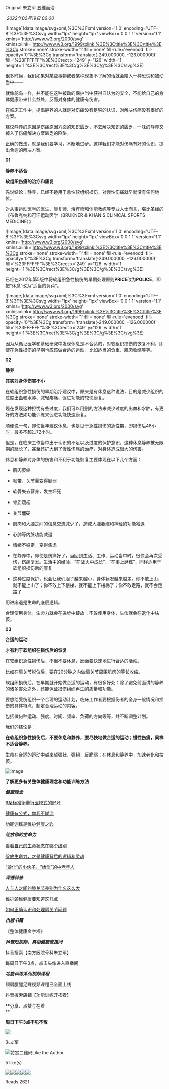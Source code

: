 
Original 朱立军 五维而治

 _2022年02月19日 06:00_

![Image](data:image/svg+xml,%3C%3Fxml version='1.0' encoding='UTF-8'%3F%3E%3Csvg width='1px' height='1px' viewBox='0 0 1 1' version='1.1' xmlns='http://www.w3.org/2000/svg' xmlns:xlink='http://www.w3.org/1999/xlink'%3E%3Ctitle%3E%3C/title%3E%3Cg stroke='none' stroke-width='1' fill='none' fill-rule='evenodd' fill-opacity='0'%3E%3Cg transform='translate(-249.000000, -126.000000)' fill='%23FFFFFF'%3E%3Crect x='249' y='126' width='1' height='1'%3E%3C/rect%3E%3C/g%3E%3C/g%3E%3C/svg%3E)

很多时候，我们如果对某些事物或者某种现象不了解的话就会陷入一种恐慌和被动当中——

  

就像鸵鸟一样，并不能在这种被动的保护当中获得自认为的安全，不能给自己的身体健康带来什么益处，反而对身体的健康有伤害。

  

在临床工作中，提倡静养的人就是对伤痛没有足够的认识，对解决伤痛没有很好的方案。

  

建议静养的原因是伤痛原因方面的知识匮乏，不去解决知识的匮乏，一味的静养又掉入了伤痛解决方案匮乏的陷阱。

  

正确的做法，就是我们要学习，不断地进步。这样我们才能对伤痛有好的认识，提出合适的解决方案。

  

**01**

**静养不适合**

**软组织伤痛的治疗和康复**  

  

先说结论：静养，已经不适用于急性软组织损伤，对慢性伤痛就早就没有任何地位。

  

对从事运动医学的医生、康复师、治疗师和体能教练等专业人士而言，堪比圣经的《布鲁克纳和可汗运动医学（BRUKNER & KHAN'S CLINICAL SPORTS MEDICINE）》

![Image](data:image/svg+xml,%3C%3Fxml version='1.0' encoding='UTF-8'%3F%3E%3Csvg width='1px' height='1px' viewBox='0 0 1 1' version='1.1' xmlns='http://www.w3.org/2000/svg' xmlns:xlink='http://www.w3.org/1999/xlink'%3E%3Ctitle%3E%3C/title%3E%3Cg stroke='none' stroke-width='1' fill='none' fill-rule='evenodd' fill-opacity='0'%3E%3Cg transform='translate(-249.000000, -126.000000)' fill='%23FFFFFF'%3E%3Crect x='249' y='126' width='1' height='1'%3E%3C/rect%3E%3C/g%3E%3C/g%3E%3C/svg%3E)

  

已经在2017年第5版中将软组织急性损伤的早期处理原则**PRICE**改为**POLICE**，即把“休息”改为“适当的负荷”。

![Image](data:image/svg+xml,%3C%3Fxml version='1.0' encoding='UTF-8'%3F%3E%3Csvg width='1px' height='1px' viewBox='0 0 1 1' version='1.1' xmlns='http://www.w3.org/2000/svg' xmlns:xlink='http://www.w3.org/1999/xlink'%3E%3Ctitle%3E%3C/title%3E%3Cg stroke='none' stroke-width='1' fill='none' fill-rule='evenodd' fill-opacity='0'%3E%3Cg transform='translate(-249.000000, -126.000000)' fill='%23FFFFFF'%3E%3Crect x='249' y='126' width='1' height='1'%3E%3C/rect%3E%3C/g%3E%3C/g%3E%3C/svg%3E)

  

因为从循证医学和基础研究中发现休息是不合适的，对软组织损伤的恢复不利，即使在急性损伤的早期也应该做合适的运动，比如适当的负重、肌肉收缩等等。

  

**02**

**静养**

**其实对身体伤害不小**  

  

在软组织急性损伤的早期治疗建议中，原来是有休息这种说法，目的是减少组织的过度出血和水肿、减轻疼痛、促进功能的较快康复。

  

现在发现这种担忧有些过度，我们可以用别的方法来减少过度的出血和水肿，有更好的方法如功能训练来促进功能快速康复。

  

顺便说一句，即使当年建议休息，也是见于急性损伤的急性期，即损伤后48小时，最多不超过72小时。

  

但是，在临床工作当中出于认识的不足以及过度的保护意识，这种休息静养被无限期的延长了，甚至还扩大到了慢性伤痛的治疗，对身体造成很大的伤害。

  

休息和静养对身体的伤害和不利于功能恢复主要体现在以下几个方面：

  

- 肌肉萎缩
    
- 韧带、关节囊变得脆弱
    
- 软骨失去营养，发生坏死
    
- 骨质疏松
    
- 关节僵硬
    
- 肌肉和大脑之间的信息交流减少了，造成大脑萎缩和神经的功能减退
    
- 心肺等内脏功能减退
    
- 情绪不稳定，变得焦虑
    

- 在静养中，即使是伤痛好了，当回到生活、工作、运动当中时，很快会再次受伤，伤痛复发。生活中的经验，“在战火中成长”，“在事上磨练”，同样适用于软组织损伤后的康复
    

- 这种过度保护，也会让我们胆子越来越小，身体状况越来越差。你不敢上山，就不能上山了；你不敢上下楼梯，就不能上下楼梯了；你不敢走路，就不会走路了
    

  

用进废退是生命的底层逻辑。

  

合理使用身体，生命力就会在进步中绽放；不敢使用身体，生命就会在退化中枯萎。

  

**03**

**合适的运动**

**才有利于软组织在损伤后的恢复**  

  

在软组织急性损伤后，不但不要休息，反而要快速地进行合适的活动。

  

比如在肩关节脱位后，要在20分钟之内做肩关节周围肌肉的等长收缩。

  

软组织损伤后，在早期就开始做合适的运动，有很多好处：除了避免前面讲的静养的诸多害处之外，还能保证损伤组织再生的质量和功能。

  

要想给受伤组织一个合理的运动计划，临床工作者要根据伤者的全身一般情况和损伤的具体特点，制定合理运动的内容。

  

包括做何种运动、强度、时间、频率、负荷的方向等等，并不断调整计划。

  

我们的结论是：

  

**在软组织急性损伤后，不要休息和静养，要尽快地做合适的运动；慢性伤痛，同样不适合静养。**

  

生命在合适的运动中越来越强壮、强韧，反脆弱；在休息和静养中，加速老化和枯萎。

![Image](https://mmbiz.qpic.cn/mmbiz_png/gO69QIaS0RH1aLWCpqsmN91MwZic2CQWXO7NsjzEvCWhq2gmia9RMTfB56cVbkaOCYfrRBL5hdZPma2dnUpqE0ag/640?wx_fmt=png&tp=wxpic&wxfrom=5&wx_lazy=1&wx_co=1)

**了解更多有关整体健康理念和功能训练方法**

  

**_健康理念_**

[6条标准衡量行医模式的好坏](http://mp.weixin.qq.com/s?__biz=MzU0NDgyMzA4NA==&mid=2247485514&idx=1&sn=58f2413fd1d5594b14bf49e7a49b9fa2&chksm=fb770a09cc00831fc0bd6873393d17d1ebebf0dcf701e381805cc5b65433ce2be3985a024374&scene=21#wechat_redirect)

[健康有公式，你我不糊涂](http://mp.weixin.qq.com/s?__biz=MzU0NDgyMzA4NA==&mid=2247485501&idx=1&sn=3e3db9c67dab4a4607c70800d81c0031&chksm=fb770a7ecc0083680d393aca31eaf1c094337d00eb938036d96b7153840ad422f4520b576437&scene=21#wechat_redirect)

[功能训练是维护健康之匙](http://mp.weixin.qq.com/s?__biz=MzU0NDgyMzA4NA==&mid=2247485492&idx=1&sn=79efcebccedc00bfbbeb6c165345b6fa&chksm=fb770a77cc008361818c923a035de3ee36cc1ff3405952715a3352f47084618081c3506dfd22&scene=21#wechat_redirect)

  

**_绽放你的生命力_**

[看看自己的生命状态在哪个级别](http://mp.weixin.qq.com/s?__biz=MzU0NDgyMzA4NA==&mid=2247485159&idx=1&sn=54ac0d729471b1902bd5f257a366327c&chksm=fb7704a4cc008db2af8068029c082f0403a1339245dd670b468dc304043f59015660790934e7&scene=21#wechat_redirect)

[绽放生命力，才是健康背后的逻辑和灵魂](http://mp.weixin.qq.com/s?__biz=MzU0NDgyMzA4NA==&mid=2247485231&idx=1&sn=255d8d582fc670b4062af545c8fd8a22&chksm=fb77056ccc008c7ae5d2ad27e60969e43be1d98be619f260dadd8487ef7c8b62252759cf1e36&scene=21#wechat_redirect)

[“娘化”的小伙子，“娇惯”的中老年人](http://mp.weixin.qq.com/s?__biz=MzU0NDgyMzA4NA==&mid=2247485256&idx=1&sn=f0b4eaf62c8618cd6e66138c4d9f0784&chksm=fb77050bcc008c1d62493de31ac5d0ca07862d4b54a14f22daa7b4819c1bb0e4fcf469b85048&scene=21#wechat_redirect)

  

**_深透科普_**

[人与人之间的膝关节差别为什么这么大](http://mp.weixin.qq.com/s?__biz=MzU0NDgyMzA4NA==&mid=2247485372&idx=1&sn=ad62f902b515403b71ca662b7ac09ac0&chksm=fb7705ffcc008ce9b603e1da35de9c57067a5e0ffe76dec87f5193ad331b29150a76c1df80c6&scene=21#wechat_redirect)

[维护颈椎健康要知道这几点](http://mp.weixin.qq.com/s?__biz=MzU0NDgyMzA4NA==&mid=2247485413&idx=1&sn=94b1deb30e9eead949da69f9d6a4ab1f&chksm=fb7705a6cc008cb0314d8eb5875251859ed35b4b9249f79a3379996b657f75f190feddf1f626&scene=21#wechat_redirect)

[如何正确认识和处理肩关节问题](http://mp.weixin.qq.com/s?__biz=MzU0NDgyMzA4NA==&mid=2247485435&idx=1&sn=adcde23fac992e98e37ebbe6114c4fa6&chksm=fb7705b8cc008caefd4521b0966f2331357eb0e3502db381170bc78fa0457fafd37b8b1392cf&scene=21#wechat_redirect)

  

**_出版书籍_**

《整体健康金字塔》

  

**_科普短视频、真相健康直播间_**  

抖音搜索【南方医院骨科朱立军】

每周日下午3点，点击头像进入直播间  

  

**_功能训练系列视频课程_**

颈肩腰腿足踝视频课程已全面上线

抖音搜索店铺【功能训练开拓者】

**分享、点赞与在看  
**

**周日下午3点不见不散**

![](https://mmbiz.qlogo.cn/mmbiz_jpg/BM5ohF5YyoF8M6GH7Z3IwgFv3stDqfvUrzHB2XyIJ0SAibnib8xicDswy8BnPfrMNeDjyb1YtuaCdlPjD11w8A0Pw/0?wx_fmt=jpeg)

朱立军

![赞赏二维码](https://mp.weixin.qq.com/s?__biz=MzU0NDgyMzA4NA==&mid=2247485528&idx=1&sn=10eeff9a924247efe1d0c355fbc86fd3&chksm=fb770a1bcc00830d9824c276ae5243e5a11390dbed72d7c27f54935bd0cb299e46014849b4f1&mpshare=1&scene=24&srcid=0220OozNb5TVhULDQOUdaa3L&sharer_sharetime=1645328433514&sharer_shareid=5fb9813bfe9ffc983435bfc8d8c5e9ca&key=daf9bdc5abc4e8d02f3f604b03c40250a990c4f46578a6c8bee09211fae42f15edd7b0c2d7bdcb337a05dc25d19812863d6a99dfb8407cc8044bbd04de4cba2e0c02ee1eaa304b2a1aa8bb7a1cef86a6cd14ba4587c5697d4ae4cbc0d5a79cf2a8bfd11b26765a15bac43583c88e080cd0f34688d095fe7d6df81edfc2345534&ascene=14&uin=MTEwNTU1MjgwMw%3D%3D&devicetype=iMac+MacBookAir10%2C1+OSX+OSX+14.6.1+build(23G93)&version=13080710&nettype=WIFI&lang=en&countrycode=CN&fontScale=100&exportkey=n_ChQIAhIQRPaXLwkfb9qeTgGckf7pKhKFAgIE97dBBAEAAAAAADN%2BGSWAMxoAAAAOpnltbLcz9gKNyK89dVj0JxtQxiHwMBy5fyNRAu0V3f24pV%2FCjqywJaYxtYztJ8o1qxbCQf3VWvb9T3U9t%2FW5ilUWKnpVoF7WfvBMCDibDoVOuNTiz4tTuVibf2nXWEJOpfK%2BOuh2oFOEYiNRaF1licIkksmoYPH%2FrHMbplzXh3jzE1MGCvuEHUlo26IhcDrHX0HUpI1OxZGAEjRWE87BWA31asZR3SeoJsnMZu5oZfmLNJYW63jHA%2FYyMMvbT%2FmsjVpkGCWKFsgsEkbYDxPcgd5PGJ0AaIh0g3CraTw3KKDApob%2B7961B1t9hOaBXA%3D%3D&acctmode=0&pass_ticket=sbhGpehrbVeeqic6amMdWPzQQKpyVui32J5nwLbIG%2B54iuH6J%2BuLDMo%2BJgxKI7Wf&wx_header=0)Like the Author

5 like(s)

![](http://wx.qlogo.cn/mmopen/Q3auHgzwzM4gMEDWHBa3bdA1hqG4MhzyoUIALvXvwhabMh5eZhMaUICGib9IsNIt8WeVoeXQAiaOuHXtBNicIQzXsZrEGQqMUln40Hm4DEEOd4/64)![](http://wx.qlogo.cn/mmopen/1BXuyrBrM8icicuzOtu1TZaoHIMwXGTgmgYZbPs8BwEwKoybCNcP1YR1OMzqFPolvQyoVzslo9qwJZibs7zicl8DjicvPN4TlJR36/64)![](http://wx.qlogo.cn/mmopen/zibW8kIswEA0NRAqC3qicLUDBnqbOGNt4udaC0I8n2ibAmy2oJrdD3iaeqZ4zEOLwNibXVj3niajTic6kBicHQhXk2Zicq6QkM7AhqUMe6MXE8IMZzSkbhOd4bwuYMibtYibWfPQru6/64)![](http://wx.qlogo.cn/mmopen/BfRL3E0G1pfeR1BZJwrzuGibXSkMTHU6RMKSLjjTkgfUPybIibQCFjiag8mSJVDNweCT8YZFGDQySNYYv0ibGPO3Fh3kFNu8bmAic/64)![](http://wx.qlogo.cn/mmopen/4TyBFibKEoN8uiak6jJvgRLNDM9MXG6V5q9Yu4cQACDvmDGPfQC6GXgB1PfFH9VVUpA5swPfu1gzbo5LrX034D1xRicnLeyh3nS6GSKmksDj5l0jlYcr16rf2SYbOMVV0Gb/64)

Reads 2621

​